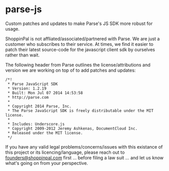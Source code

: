 parse-js
========

Custom patches and updates to make Parse's JS SDK more robust for usage.

ShoppinPal is not affliated/associated/partnered with Parse. We are just a customer who subscribes to their service. At times, we find it easier to patch their latest source-code for the javascript client sdk by ourselves rather than wait.

The following header from Parse outlines the license/attributions and version we are working on top of to add patches and updates:
```
/*!
 * Parse JavaScript SDK
 * Version: 1.2.19
 * Built: Mon Jul 07 2014 14:53:58
 * http://parse.com
 *
 * Copyright 2014 Parse, Inc.
 * The Parse JavaScript SDK is freely distributable under the MIT license.
 *
 * Includes: Underscore.js
 * Copyright 2009-2012 Jeremy Ashkenas, DocumentCloud Inc.
 * Released under the MIT license.
 */
```

If you have any valid legal problems/concerns/issues with this existance of this project or its licencing/language, please reach out to founders@shoppinpal.com first ... before filing a law suit ... and let us know what's going on from your perspective.
